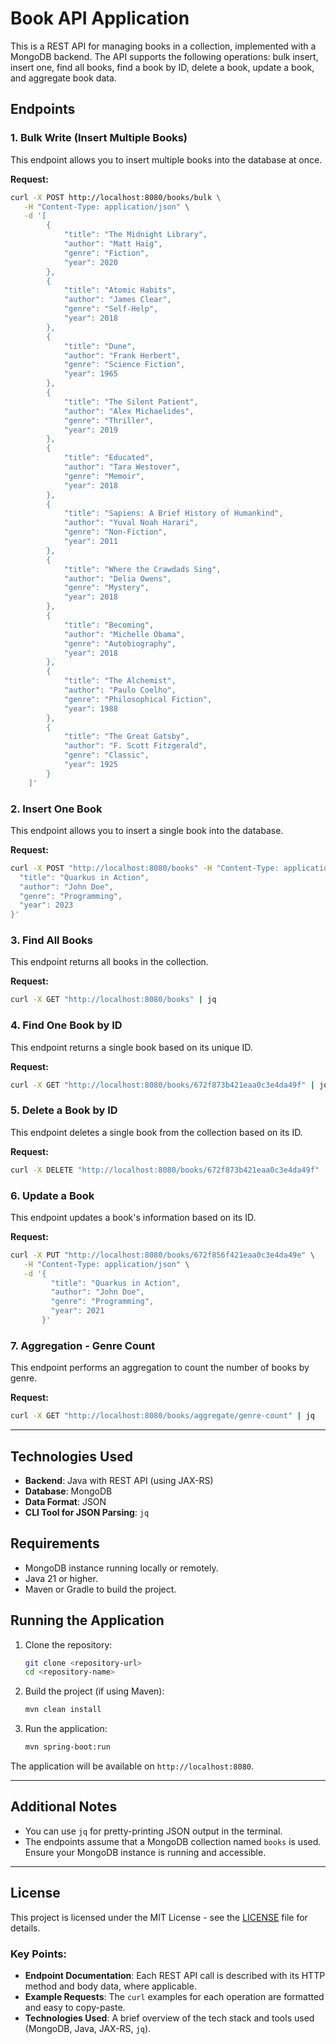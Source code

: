 # Book API Application

This is a REST API for managing books in a collection, implemented with a MongoDB backend. The API supports the following operations: bulk insert, insert one, find all books, find a book by ID, delete a book, update a book, and aggregate book data.

## Endpoints

### 1. Bulk Write (Insert Multiple Books)

This endpoint allows you to insert multiple books into the database at once.

**Request:**
```bash
curl -X POST http://localhost:8080/books/bulk \
   -H "Content-Type: application/json" \
   -d '[
        {
            "title": "The Midnight Library",
            "author": "Matt Haig",
            "genre": "Fiction",
            "year": 2020
        },
        {
            "title": "Atomic Habits",
            "author": "James Clear",
            "genre": "Self-Help",
            "year": 2018
        },
        {
            "title": "Dune",
            "author": "Frank Herbert",
            "genre": "Science Fiction",
            "year": 1965
        },
        {
            "title": "The Silent Patient",
            "author": "Alex Michaelides",
            "genre": "Thriller",
            "year": 2019
        },
        {
            "title": "Educated",
            "author": "Tara Westover",
            "genre": "Memoir",
            "year": 2018
        },
        {
            "title": "Sapiens: A Brief History of Humankind",
            "author": "Yuval Noah Harari",
            "genre": "Non-Fiction",
            "year": 2011
        },
        {
            "title": "Where the Crawdads Sing",
            "author": "Delia Owens",
            "genre": "Mystery",
            "year": 2018
        },
        {
            "title": "Becoming",
            "author": "Michelle Obama",
            "genre": "Autobiography",
            "year": 2018
        },
        {
            "title": "The Alchemist",
            "author": "Paulo Coelho",
            "genre": "Philosophical Fiction",
            "year": 1988
        },
        {
            "title": "The Great Gatsby",
            "author": "F. Scott Fitzgerald",
            "genre": "Classic",
            "year": 1925
        }
    ]'
```

### 2. Insert One Book

This endpoint allows you to insert a single book into the database.

**Request:**
```bash
curl -X POST "http://localhost:8080/books" -H "Content-Type: application/json" -d '{                        
  "title": "Quarkus in Action",
  "author": "John Doe",
  "genre": "Programming",
  "year": 2023
}'
```

### 3. Find All Books

This endpoint returns all books in the collection.

**Request:**
```bash
curl -X GET "http://localhost:8080/books" | jq
```

### 4. Find One Book by ID

This endpoint returns a single book based on its unique ID.

**Request:**
```bash
curl -X GET "http://localhost:8080/books/672f873b421eaa0c3e4da49f" | jq
```

### 5. Delete a Book by ID

This endpoint deletes a single book from the collection based on its ID.

**Request:**
```bash
curl -X DELETE "http://localhost:8080/books/672f873b421eaa0c3e4da49f" | jq
```

### 6. Update a Book

This endpoint updates a book's information based on its ID.

**Request:**
```bash
curl -X PUT "http://localhost:8080/books/672f856f421eaa0c3e4da49e" \
   -H "Content-Type: application/json" \
   -d '{
         "title": "Quarkus in Action",
         "author": "John Doe",
         "genre": "Programming",
         "year": 2021
       }'
```

### 7. Aggregation - Genre Count

This endpoint performs an aggregation to count the number of books by genre.

**Request:**
```bash
curl -X GET "http://localhost:8080/books/aggregate/genre-count" | jq
```

---

## Technologies Used

- **Backend**: Java with REST API (using JAX-RS)
- **Database**: MongoDB
- **Data Format**: JSON
- **CLI Tool for JSON Parsing**: `jq`

## Requirements

- MongoDB instance running locally or remotely.
- Java 21 or higher.
- Maven or Gradle to build the project.

## Running the Application

1. Clone the repository:

   ```bash
   git clone <repository-url>
   cd <repository-name>
   ```

2. Build the project (if using Maven):

   ```bash
   mvn clean install
   ```

3. Run the application:

   ```bash
   mvn spring-boot:run
   ```

The application will be available on `http://localhost:8080`.

---

## Additional Notes

- You can use `jq` for pretty-printing JSON output in the terminal.
- The endpoints assume that a MongoDB collection named `books` is used. Ensure your MongoDB instance is running and accessible.

---

## License

This project is licensed under the MIT License - see the [LICENSE](LICENSE) file for details.


### Key Points:
- **Endpoint Documentation**: Each REST API call is described with its HTTP method and body data, where applicable.
- **Example Requests**: The `curl` examples for each operation are formatted and easy to copy-paste.
- **Technologies Used**: A brief overview of the tech stack and tools used (MongoDB, Java, JAX-RS, `jq`).
